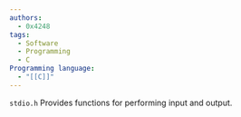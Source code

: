 ```yaml
---
authors:
  - 0x4248
tags:
  - Software
  - Programming
  - C
Programming language:
  - "[[C]]"
---
```

`stdio.h` Provides functions for performing input and output.